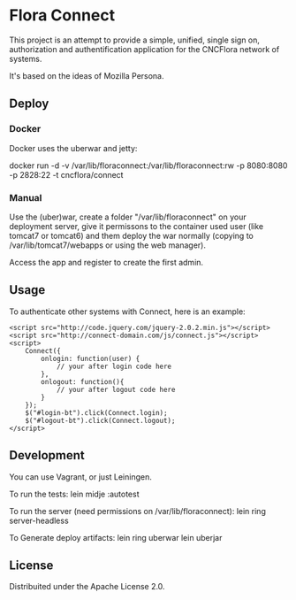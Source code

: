 # Flora Connect

This project is an attempt to provide a simple, unified, single sign on, authorization and authentification application for the CNCFlora network of systems.

It's based on the ideas of Mozilla Persona.

## Deploy

### Docker

Docker uses the uberwar and jetty:

docker run -d -v /var/lib/floraconnect:/var/lib/floraconnect:rw -p 8080:8080 -p 2828:22 -t cncflora/connect 

### Manual

Use the (uber)war, create a folder "/var/lib/floraconnect" on your deployment server, give it permissons to the container used user (like tomcat7 or tomcat6) and them deploy the war normally (copying to /var/lib/tomcat7/webapps or using the web manager).

Access the app and register to create the first admin.

## Usage

To authenticate other systems with Connect, here is an example:

    <script src="http://code.jquery.com/jquery-2.0.2.min.js"></script>
    <script src="http://connect-domain.com/js/connect.js"></script>
    <script>
        Connect({
            onlogin: function(user) {
                // your after login code here
            },
            onlogout: function(){
                // your after logout code here
            }
        });
        $("#login-bt").click(Connect.login);
        $("#logout-bt").click(Connect.logout);
    </script>

## Development

You can use Vagrant, or just Leiningen.

To run the tests:
    lein midje :autotest

To run the server (need permissions on /var/lib/floraconnect):
    lein ring server-headless

To Generate deploy artifacts:
    lein ring uberwar
    lein uberjar

## License

Distribuited under the Apache License 2.0.

